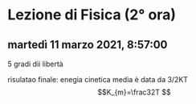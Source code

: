 # Lezione di Fisica (2° ora)

## martedì 11 marzo 2021, 8:57:00

5 gradi dii libertà

risulatao finale:
enegia cinetica media è data da 3/2KT
$$K_{m}=\frac32T
$$

<!--stackedit_data:
eyJoaXN0b3J5IjpbMTM2MTU3MTEwXX0=
-->
